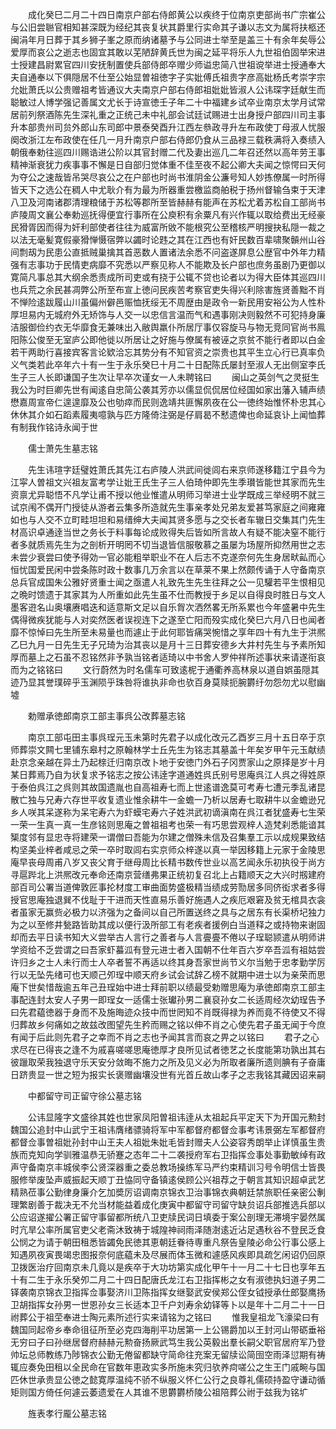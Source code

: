 <!-- { "loadSidebar": true } -->
　　成化癸巳二月二十四日南京户部右侍郎黄公以疾终于位南京吏部尚书广宗崔公与公旧尝聮官相知甚深既为经纪其丧复状其爵里行实命其子谦以志文为属将扶柩还闽涓年月日葬于其乡狮子峯之原而纳诸墓予与公同进士举至是盖三十有余年矣辱公爱厚而哀公之逝志也固宜其敢以芜陋辞黄氏世为闽之延平将乐人九世祖伯固举宋进士授建昌尉累官四川安抚制置使兵部侍郎卒赠少师谥忠简八世祖谠举进士授通奉大夫自通奉以下俱隠居不仕至公始显曽祖徳字子实妣傅氏祖贵字彦高妣杨氏考崇字宗允妣萧氏以公贵赠祖考皆通议大夫南京户部右侍郎祖妣妣皆淑人公讳琛字廷献生而聪敏过人博学强记善属文尤长于诗宣徳壬子年二十中福建乡试卒业南京太学月试常居前列祭酒陈先生深礼重之正统己未中礼部会试廷试赐进士出身授户部四川司主事升本部贵州司贠外郎山东司郎中景泰癸酉升江西左叅政寻升左布政使丁母淑人忧服阕改浙江左布政使在任几一月升南京户部右侍郎仍食从三品禄三载秩满将入奏绩入朝俄奉勅往巡四川赐诰进公阶以其官封赠二代及妻出巡几二年召还然以高年劳王事精神渐衰犹力疾事事不懈是日自部归觉体重不佳至夜不起公卿大夫闻之惊愕曰天何为夺公之速哉皆吊哭尽哀公之在户部也时尚书淮阴金公濂号知人妙拣僚属一时所得皆天下之选公在稠人中尤耿介有为最为所器重尝檄监商舶税于扬州督输刍束于天津八卫及河南诸郡清理粮储于苏松等郡所至皆赫赫有能声在苏松尤着苏松自工部尚书庐陵周文襄公奉勅巡抚得便宜行事所在公庾积有余粟凡有兴作辄以取给费出无经豪民猾胥因而得为奸利部使者往往为威富所敓不能根究公至稽核严明搜抉私隠一裁之以法无毫髪寛假豪猾惮慑宿弊以蠲时论韪之其在江西也有奸民数百辈啸聚贑州山谷间剽刼为民患公直抵贼巢擒其首恶数人置诸法余悉不问盗遂屏息公歴官中外年力精强有志事功于民情吏病靡不究悉以严察见称人不能欺及长户部也庶务虽剧乃更御以寛简凡事总其大纲余悉责成所司吏或有挠于公辄不贷也论者以为得大臣体其巡四川也兵荒之余民甚凋弊公所至布宣上徳问民疾苦考察官吏失得兴利除害旌贤善黜不肖不惮险逺跋履山川虽偏州僻邑赈恤抚绥无不周歴由是政令一新民用安裕公为人性朴厚坦易内无城府外无矫饰与人交一以忠信言温而气和遇事刚决则毅然不可犯持身廉洁服御俭约衣无华靡食无兼味出入敝舆羸仆所居厅事仅容旋马与物无竞同官尚书鳯阳陈公俊至无室庐公即他徙以所居让之好施与僚属有被诬之京贫不能行者即以白金若干两助行喜接宾客言论欵洽忘其势分有不知官资之崇贵也其平生立心行已真率负义气类若此卒年六十有一生于永乐癸巳十月二十日配陈氏屡封至淑人无出侧室李氏生子三人长即谦国子生次让早卒次谨女一人未聘铭曰
　　闽山之英剑气之灵挺生我公为时巨卿先世有闻逺自忠简公袭其芳亦以儒显侃侃居位经国如家出藩入辅声绩懋嘉周宣帝仁遑遑靡及公也劬瘁而民则逸靖共匪懈夙夜在公一徳终始惟怀朴忠其心休休其介如石蹈素履夷噫孰与匹方隆倚注弼是仔肩曷不慭遗俾也命延哀讣上闻恤葬有制我作铭诗永闻于世

　　儒士萧先生墓志铭

　　先生讳瑄字廷璧姓萧氏其先江右庐陵人洪武间徙闾右来京师遂移籍江宁县今为江寜人曽祖文兴祖友富考学让妣王氏生子三人伯琦仲即先生季瓉皆能世其家而先生资禀尤异聪悟不凡学让甫不授以他业惟遣从明师习举进士业学既成三举经明不就三试京闱不偶开门授徒从游者云集多所造就先生事亲孝处兄弟友爱甚笃家庭之间雍雍如也与人交不立町畦坦坦和易缙绅大夫闻其贤多愿与之交长者车辙日交集其门先生材高识卓通逹当世之务长于料事每论成败得失后皆如所言故人有疑不能决窒不能行者多就质焉先生为之剖析开明罔不切当退皆信服敬慕之虽屡为场屋所抑然用世之志未尝少衰尝曰使予得効一官必能粗举职业不在人后志不克遂奈何先生身居畎畆而心恒忧国爱民闲中尝条陈时政十数事几万余言以在草莱不果上然颇传诵于人守备南京总兵官成国朱公雅好贤重士闻之亟遣人礼致先生先生往拜之公一见驩若平生恨相见之晩时馈遗于其家其为人所重如此先生虽不仕而教授于乡足以自得良时胜日与文人墨客逰名山奥壤赓唱迭和适意斯文足以自乐胷次洒然畧无所系累也今年盛暑中先生偶得微疾犹能与人对奕然医者误视连下之遂至亡阳而殁实成化癸巳六月八日也闻者靡不惊悼曰先生所至未易量也而遽止于此何耶皆痛哭惋惜之享年四十有九生于洪熈乙巳九月一日先生无子兄琦为治其丧以是月十三日葬安德乡大井村先生与予素所知厚而墓上之石虽不忍铭然非予孰当铭者适琦以中书舍人罗仲祥所述事状来请遂衔哀而为之铭铭曰
　　文行蔚然为时名儒车可致逺柅于通衢养高林泉以道自娯虽隠其迹乃显其誉璞碎乎玉渊陨乎珠咎将谁执非命也欤百身莫赎扼腕欝纡勿怨勿尤以慰幽墟

　　勅赠承徳郎南京工部主事呉公改葬墓志铭

　　南京工部屯田主事呉珵元玉未第时先君子以成化改元乙酉岁三月十五日卒于京师葬崇文闗七里铺东皋村之原翰林学士丘先生为铭志其墓盖十年矣岁甲午元玉献绩赴京念亲越在异土乃起榇迁归南京改卜地于安徳门外石子冈贾家山之原择是岁十月某日葬焉乃自为状复求予铭志之按公讳逹字道通姓呉氏别号思庵呉江人呉之得姓原于泰伯呉江之呉则其故国遗胤也自高祖寿七而上世逺谱逸莫可考寿七遭元季乱诸昆散亡独与兄寿六存世平收复遗业惟余耕牛一金蟾一乃析以居寿七取耕牛以金蟾逊兄乡人咲其呆遂称为呆宅寿六为虾蟆宅寿六子姓洪武初谪滇南在呉江者犹盛寿七生荣一荣一生真一真一生彦铭则思庵之曽祖祖考也荣一有巧思尝观梓人造梵刹悉能谙其榘度邻有显忠寺将建荣一谓僧曰吾能为尔建之僧殊未信及召集羣工示以成规果致结构坚美业梓者咸忌之荣一卒时取闾右实京师众梓遂以真一举因移籍上元家于金陵思庵早丧母周甫八岁又丧父育于继母周比长精书数传世业以高艺闻永乐初执役于尚方寻扈跸北上洪熈改元奉命还南京营缮弗果正统初复召北上占籍顺天之大兴时剏建府部百司公署当道俾敦匠事抡材度工审曲面势盛极精当绩成劳勚居多同侪衒求者多得授官思庵独退巽不伐耻于干进而天性直易乐善好施遇人之疾厄艰窘及贫无棺具衣衾者虽家无赢赀必极力以济强为之备间以自己所置送终之具与之居东有长渠桥圮独力为之以至修井甃路皆助其成以便行汲所部工有老疾者援例白当道释之或持物来谢固却而去平日读书知大义尝举古人言行之善者与人言亹亹不倦以子珵聪颕遣从明师讲学资给不乏尝谓之曰吾家虾蟇泒有登元进士者入国朝不仕年百六岁卒吾泒有祖姑尝许归乡之士人未行而士人卒者誓不再适以终其身吾家世尚节义尔当勉于忠孝勤学厉行以无坠先绪可也天顺己夘珵中顺天府乡试会试辞乙榜不就期中进士以为亲荣而思庵下世矣惜哉逾五年己丑珵始中进士拜前职以绩最受勅赠思庵为承徳郎南京工部主事配连封太安人子男一即珵女一适儒士张瓛孙男二襄裒孙女二长适周经次幼珵告予曰先君藴徳器于身而不及施晦迹众技中而世罔知不肖既得禄为养而竟不待使又不得归葬故乡何痛如之故兹改图望先生矜而赐之铭以伸不肖之心使先君子虽无闻于今庶有闻于后此则先君子之幸而不肖之志也予闻其言而哀之畀之以铭曰
　　君子之心求尽在已得丧之逢不为戚喜嗟嗟思庵徳厚才良所见试者徳艺之长度能第功孰出其右彼躐取荣我独退守乐天安分敛晦不施力之所及见义必为所取者廉所遗则腆有子奋庸日跻贵显一世之短为报实长褒赠幽壤没世有光首丘故山孝子之志我铭其藏因诏来嗣

　　中都留守司正留守徐公墓志铭

　　公讳显隆字文盛徐其姓也世家凤阳曽祖讳逹从太祖起兵平定天下为开国元勲封魏国公追封中山武宁王祖讳膺绪骠骑将军中军都督府都督佥事考讳景弼左军都督府都督佥事曽祖妣孙封中山王夫人祖妣朱妣毛皆封赠夫人公姿容秀朗举止详慎虽生贵族而克知向学驯雅温恭无骄蹇之态年二十二袭授府军右卫指挥佥事处事勤敏绰有政声守备南京丰城侯李公贤深器重之委总教场操练军马严约束精训习号令明信士皆畏服修举废坠声威振起天顺丁丑恊同守备镇逺侯顾公兴祖荐之于朝言其知识超卓武艺精熟莅事公勤律身廉介乞加奬厉诏调南京锦衣卫治事锦衣典朝廷禁旅职任亲密公剸理繁剧善于裁决无不允当材能益着成化庚寅中都留守司留守缺贠诏兵部推选兵部以公应诏遂擢公署正留守事留都所统八卫吏牍民词日填委于案公剖理无滞境宇晏然属时亢旱公率所属官吏父老斋沐致祷于城隍神祠雨泽随澍逺近沾足遇秋谷不登民乏食公悯之为请于朝田租悉皆蠲免民徳其恵朝廷眷待専重凡祭告皇陵必命公行事公感上知遇夙夜寅畏竭忠图报奈何底藴未及尽展而体玉微和遽感风疾即具疏乞闲诏仍回原卫拨医治疗回南京未几竟以是疾卒于大功坊第实成化甲午十一月二十七日也享年五十有二生于永乐癸夘二月二十四日配唐氏龙江右卫指挥彬之女有淑徳执妇道子男二铎袭南京锦衣卫指挥佥事娶济川卫陈指挥女继娶武安侯郑公侄女钺授承仕郎娶鹰扬卫胡指挥女孙男一世恩孙女三长适本卫千户刘寿余幼铎等卜以是年十二月二十一日祔葬公于祖茔奉进士陶元素所述行实来请铭为之铭曰
　　惟我皇祖龙飞濠梁曰有魏国同起帝乡奉命徂征所至必克四海削平功居第一上公锡爵加以王封河山带砺垂裕无穷曰子曰孙继居督府赫赫元勲奋扬厥武笃生我公英毅出羣长嗣父职官居府军乃登帅坛总师教练乃陟锦衣公勤无倦留都缺守简命往充案无留牍讼简囹空雨泽愆期有祷辄应奏免田租以全民命在官数年恵政实多所施未究归欤养疴嗟公之生王门戚畹与国匹休世承贵显公徳之懿寛厚温纯不骄不纵服义怀仁公行之良尊礼儒硕持盈守谦动循矩则国方倚任何遽云萎遗爱在人其谁不思欝欝桥陵公祖陪葬公祔于兹我为铭圹

　　旌表孝行龎公墓志铭

